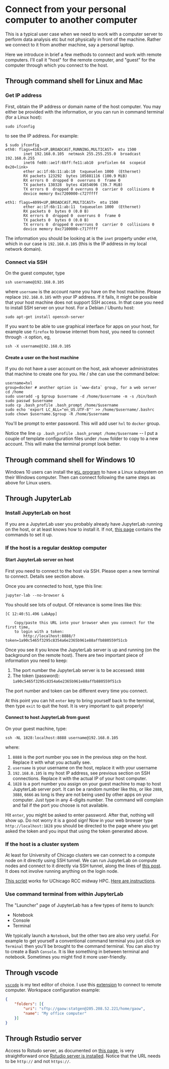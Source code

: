 # Connect from your personal computer to another computer

This is a typical user case when we need to work with a computer server to perform data analysis etc but not physically in front of the machine. Rather we connect to it from another machine, say a personal laptop.

Here we introduce in brief a few methods to connect and work with remote computers. I'll call it "host" for the remote computer,
and "guest" for the computer through which you connect to the host.

## Through command shell for Linux and Mac

### Get IP address

First, obtain the IP address or domain name of the host computer. You may either be provided with the information,
or you can run in command terminal (for a Linux host):

```
sudo ifconfig 
```

to see the IP address. For example:

```
$ sudo ifconfig
eth0: flags=4163<UP,BROADCAST,RUNNING,MULTICAST>  mtu 1500
        inet 192.168.0.105  netmask 255.255.255.0  broadcast 192.168.0.255
        inet6 fe80::ae1f:6bff:fe11:ab10  prefixlen 64  scopeid 0x20<link>
        ether ac:1f:6b:11:ab:10  txqueuelen 1000  (Ethernet)
        RX packets 123292  bytes 105881116 (100.9 MiB)
        RX errors 0  dropped 0  overruns 0  frame 0
        TX packets 130328  bytes 41654696 (39.7 MiB)
        TX errors 0  dropped 0 overruns 0  carrier 0  collisions 0
        device memory 0xc7200000-c727ffff

eth1: flags=4099<UP,BROADCAST,MULTICAST>  mtu 1500
        ether ac:1f:6b:11:ab:11  txqueuelen 1000  (Ethernet)
        RX packets 0  bytes 0 (0.0 B)
        RX errors 0  dropped 0  overruns 0  frame 0
        TX packets 0  bytes 0 (0.0 B)
        TX errors 0  dropped 0 overruns 0  carrier 0  collisions 0
        device memory 0xc7100000-c717ffff
```

The information you should be looking at is the `inet` property under `eth0`, which in our case is `192.168.0.105` 
(this is the IP address in my local network domain).

### Connect via SSH

On the guest computer, type

```
ssh username@192.168.0.105
```

where `username` is the account name you have on the host machine. Please replace `192.168.0.105` with your IP address.
If it fails, it might be possible that your host machine does not support
SSH access. In that case you need to install SSH server on your host. For a Debian / Ubuntu host:

```
sudo apt-get install openssh-server
```

If you want to be able to use graphical interface for apps on your host, for example use `firefox` to browse internet from host, you need to
connect through `-X` option, eg,

```
ssh -X username@192.168.0.105
```

#### Create a user on the host machine

If you do not have a user account on the host, ask whoever administrates that machine to create one for you. He / she can use the command below:

```
username=hxl
group=docker # another option is `www-data` group, for a web server
cd /home
sudo useradd -g $group $username -d /home/$username -m -s /bin/bash
sudo passwd $username
sudo cp .bash_profile .bash_prompt /home/$username
sudo echo 'export LC_ALL="en_US.UTF-8"' >> /home/$username/.bashrc
sudo chown $username.$group -R /home/$username
```

You'll be prompt to enter password. This will add user `hxl` to `docker` group.

Notice the line `cp .bash_profile .bash_prompt /home/$username` -- I put a couple of template configuration files under `/home` folder to copy to a new account. This will make the terminal prompt look better.

## Through command shell for Windows 10

Windows 10 users can install the [`WSL` program](https://docs.microsoft.com/en-us/windows/wsl/install-win10#install-your-linux-distribution-of-choice) to have a Linux subsystem on their Windows computer. Then can connect following the same steps as above for Linux users.

## Through JupyterLab

### Install JupyterLab on host

If you are a JupyterLab user you probably already have JupyterLab running on the host, or at least knows how to install it. 
If not, [this page](jupyter-setup) contains the commands to set it up.

### If the host is a regular desktop computer

#### Start JupyterLab server on host

First you need to connect to the host via SSH. Please open a new terminal to connect. Details see section above.

Once you are connected to host, type this line:

```
jupyter-lab --no-browser &
```

You should see lots of output. Of relevance is some lines like this:

```
[C 12:40:51.496 LabApp] 
    
    Copy/paste this URL into your browser when you connect for the first time,
    to login with a token:
        http://localhost:8888/?token=1a90c5465f3295c8354a6e2365b961e88affb880559f51cb
```

Once you see it you know the JupyterLab server is up and running (on the background on the remote host). There are two important piece of information you need to keep:

1. The port number the JupyterLab server is to be accessed: `8888`
2. The token (password): `1a90c5465f3295c8354a6e2365b961e88affb880559f51cb`

The port number and token can be different every time you connect.

At this point you can hit `enter` key to bring yourself back to the terminal, then type `exit` to quit the host. It is very important to quit properly!

#### Connect to host JupyterLab from guest

On your guest machine, type:

```
ssh -NL 1828:localhost:8888 username@192.168.0.105
```

where:

1. `8888` is the port number you see in the previous step on the host. Replace it with what you actually see.
2. `username` is your username on the host, replace it with your username
3. `192.168.0.105` is my host IP address, see previous section on SSH connections. Replace it with the actual IP of your host computer.
4. `1828` is a port number you assign on your guest machine to map to host JupyterLab server port. It can be a random number like this, or like `2888`, `3888`, `6666` as long is they are not being used by other apps on your computer. Just type in any 4-digits number. The command will complain and fail if the port you choose is not available. 

Hit `enter`, you might be asked to enter password. After that, nothing will show up. Do not worry it is a good sign! Now in your web browser type `http://localhost:1828` you should be directed to the page where you get asked the token and you input that using the token generated above.

### If the host is a cluster system

At least for University of Chicago clusters we can connect to a compute node on it directly using SSH tunnel. 
We can run JupyterLab on compute nodes and connect to it directly via SSH tunnel, along the lines of [this post](http://ipyrad.readthedocs.io/HPC_Tunnel.html). It does not involve running anything on the login node.

[This script](https://github.com/gaow/misc/blob/master/bash/jupyterlab.sbatch) works for UChicago RCC midway HPC. [Here are instructions](https://github.com/gaow/misc/blob/master/bash/README.md#jupyterlab-server-on-cluster-via-ssh-tunnel).


### Use command terminal from within JupyterLab

The "Launcher" page of JupyterLab has a few types of items to launch:

- Notebook
- Console
- Terminal

We typically launch a `Notebook`, but the other two are also very useful. For example to get yourself a conventional command terminal you just click on `Terminal` then you'll be brought to the command terminal. You can also try to create a Bash `Console`. It is like something in between terminal and notebook. Sometimes you might find it more user-friendly.

## Through vscode

[`vscode`](https://code.visualstudio.com/) is my text editor of choice. I use this [extension](https://marketplace.visualstudio.com/items?itemName=mkloubert.vscode-remote-workspace#user-content-install-) to connect to remote computer. Workspace configuration example:

```json
{
    "folders": [{
        "uri": "sftp://gaow:statgen@205.208.52.221/home/gaow",
        "name": "My office computer"
    }]
}
```

## Through Rstudio server

Access to Rstudo server, as documented on [this page](https://support.rstudio.com/hc/en-us/articles/200552306-Getting-Started), is very straightforward once [Rstudio server is installed](https://www.rstudio.com/products/rstudio/download-server/debian-ubuntu/). Notice that the URL needs to be `http://` and not `https://`.
